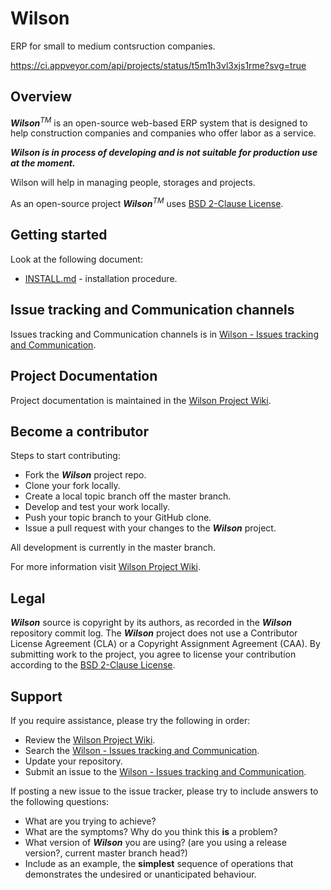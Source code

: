 # Wilson

ERP for small to medium contsruction companies.

https://ci.appveyor.com/api/projects/status/t5m1h3vl3xjs1rme?svg=true

## Overview

***Wilson***<sup>*TM*</sup> is an open-source web-based ERP system that is designed to help construction companies and companies who offer labor as a service.

***Wilson is in process of developing and is not suitable for production use at the moment.***

Wilson will help in managing people, storages and projects.

As an open-source project ***Wilson***<sup>*TM*</sup> uses [BSD 2-Clause License](http://opensource.org/licenses/BSD-2-Clause).


## Getting started

Look at the following document:

* [INSTALL.md](https://github.com/KostaVlev/Wilson/blob/master/INSTALL.md) - installation procedure.


## Issue tracking and Communication channels

Issues tracking and Communication channels is in [Wilson - Issues tracking and Communication](https://github.com/KostaVlev/Wilson/issues).


## Project Documentation

Project documentation is maintained in the [Wilson Project Wiki](https://github.com/KostaVlev/Wilson/wiki).


## Become a contributor

Steps to start contributing:

* Fork the ***Wilson*** project repo.
* Clone your fork locally.
* Create a local topic branch off the master branch.
* Develop and test your work locally.
* Push your topic branch to your GitHub clone.
* Issue a pull request with your changes to the ***Wilson*** project.

All development is currently in the master branch.

For more information visit [Wilson Project Wiki](https://github.com/KostaVlev/Wilson/wiki).


## Legal

***Wilson*** source is copyright by its authors, as recorded in the ***Wilson*** repository commit log. The ***Wilson*** project does not use a Contributor License Agreement (CLA) or a Copyright Assignment Agreement (CAA). By submitting work to the project, you agree to license your contribution according to the [BSD 2-Clause License](http://opensource.org/licenses/BSD-2-Clause).


## Support

If you require assistance, please try the following in order:

* Review the [Wilson Project Wiki](https://github.com/KostaVlev/Wilson/wiki).
* Search the [Wilson - Issues tracking and Communication](https://github.com/KostaVlev/Wilson/issues).
* Update your repository.
* Submit an issue to the [Wilson - Issues tracking and Communication](https://github.com/KostaVlev/Wilson/issues).

If posting a new issue to the issue tracker, please try to include answers to the following questions:

* What are you trying to achieve?
* What are the symptoms? Why do you think this **is** a problem?
* What version of ***Wilson*** you are using? (are you using a release version?, current master branch head?)
* Include as an example, the **simplest** sequence of operations that demonstrates the undesired or unanticipated behaviour.
